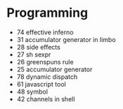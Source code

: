 # Programming
* 74 effective inferno
* 31 accumulator generator in limbo
* 28 side effects
* 27 sh sexpr
* 26 greenspuns rule
* 25 accumulator generator
* 78 dynamic dispatch
* 61 javascript tool
* 48 symbol
* 42 channels in shell
